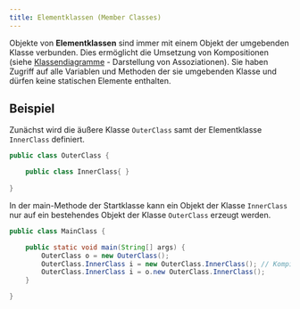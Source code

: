 ```yaml
---
title: Elementklassen (Member Classes)
---
```


Objekte von **Elementklassen** sind immer mit einem Objekt der umgebenden Klasse verbunden. Dies ermöglicht die Umsetzung von Kompositionen (siehe [Klassendiagramme](../../java1/uml/class-diagrams.md) - Darstellung von Assoziationen). Sie haben Zugriff auf alle Variablen und Methoden der sie umgebenden Klasse und dürfen keine statischen Elemente enthalten.

## Beispiel
Zunächst wird die äußere Klasse `OuterClass` samt der Elementklasse `InnerClass` definiert. 

```java
public class OuterClass {

    public class InnerClass{ }
    
}
```

In der main-Methode der Startklasse kann ein Objekt der Klasse `InnerClass` nur auf ein bestehendes Objekt der Klasse `OuterClass` erzeugt werden.

```java
public class MainClass {

    public static void main(String[] args) {
        OuterClass o = new OuterClass();
        OuterClass.InnerClass i = new OuterClass.InnerClass(); // Kompilierungsfehler
        OuterClass.InnerClass i = o.new OuterClass.InnerClass();
    }

}
```
